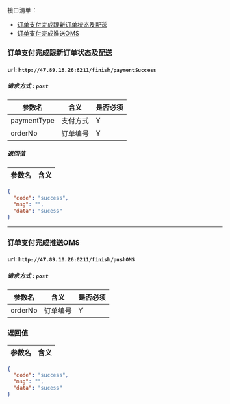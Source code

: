 接口清单：
- [订单支付完成跟新订单状态及配送](#订单支付完成跟新订单状态及配送)
- [订单支付完成推送OMS](#订单支付完成推送OMS)


### 订单支付完成跟新订单状态及配送
#### url: `http://47.89.18.26:8211/finish/paymentSuccess`
##### 请求方式 : `post`

参数名         | 含义          | 是否必须
--------------|---------------|-----
paymentType|支付方式|Y
orderNo|订单编号|Y

#####  返回值
参数名  | 含义
-------------|-------------
```json
{
  "code": "success",
  "msg": "",
  "data": "sucess"
}
```
-------------------------------------

### 订单支付完成推送OMS
#### url: `http://47.89.18.26:8211/finish/pushOMS`
##### 请求方式 : `post`

参数名         | 含义          | 是否必须
--------------|---------------|-----
orderNo|订单编号|Y

###  返回值
参数名  | 含义
-------------|-------------
```json
{
  "code": "success",
  "msg": "",
  "data": "sucess"
}
```




